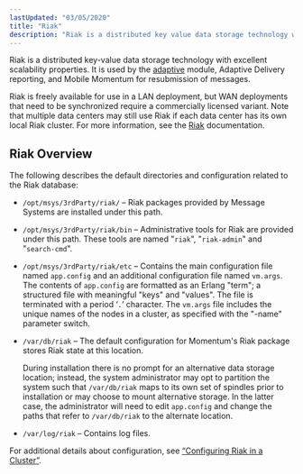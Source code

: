 ```yaml
---
lastUpdated: "03/05/2020"
title: "Riak"
description: "Riak is a distributed key value data storage technology with excellent scalability properties It is used by the adaptive module Adaptive Delivery reporting and Mobile Momentum for resubmission of messages Riak is freely available for use in a LAN deployment but WAN deployments that need to be synchronized require a..."
---
```



<a name="idp3607504"></a> 

Riak is a distributed key-value data storage technology with excellent scalability properties. It is used by the [adaptive](/momentum/4/modules/4-adaptive) module, Adaptive Delivery reporting, and Mobile Momentum for resubmission of messages.

Riak is freely available for use in a LAN deployment, but WAN deployments that need to be synchronized require a commercially licensed variant. Note that multiple data centers may still use Riak if each data center has its own local Riak cluster. For more information, see the [Riak](http://http://docs.basho.com/riak/latest/) documentation.

## <a name="riak.overview"></a> Riak Overview

The following describes the default directories and configuration related to the Riak database:

*   `/opt/msys/3rdParty/riak/` – Riak packages provided by Message Systems are installed under this path.

*   `/opt/msys/3rdParty/riak/bin` – Administrative tools for Riak are provided under this path. These tools are named "`riak`", "`riak-admin`" and "`search-cmd`".

*   `/opt/msys/3rdParty/riak/etc` – Contains the main configuration file named `app.config` and an additional configuration file named `vm.args`. The contents of `app.config` are formatted as an Erlang "term"; a structured file with meaningful "keys" and "values". The file is terminated with a period ‘`.`’ character. The `vm.args` file includes the unique names of the nodes in a cluster, as specified with the "-name" parameter switch.

*   `/var/db/riak` – The default configuration for Momentum's Riak package stores Riak state at this location.

    During installation there is no prompt for an alternative data storage location; instead, the system administrator may opt to partition the system such that `/var/db/riak` maps to its own set of spindles prior to installation or may choose to mount alternative storage. In the latter case, the administrator will need to edit `app.config` and change the paths that refer to `/var/db/riak` to the alternate location.

*   `/var/log/riak` – Contains log files.

For additional details about configuration, see [“Configuring Riak in a Cluster”](/momentum/4/cluster-riak-configuration).